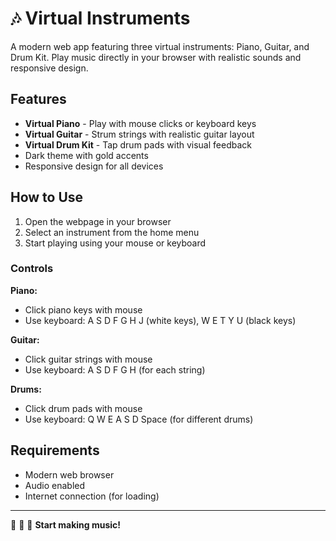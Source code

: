 # 🎶 Virtual Instruments

A modern web app featuring three virtual instruments: Piano, Guitar, and Drum Kit. Play music directly in your browser with realistic sounds and responsive design.

## Features

- **Virtual Piano** - Play with mouse clicks or keyboard keys
- **Virtual Guitar** - Strum strings with realistic guitar layout  
- **Virtual Drum Kit** - Tap drum pads with visual feedback
- Dark theme with gold accents
- Responsive design for all devices

## How to Use

1. Open the webpage in your browser
2. Select an instrument from the home menu
3. Start playing using your mouse or keyboard

### Controls

**Piano:**
- Click piano keys with mouse
- Use keyboard: A S D F G H J (white keys), W E T Y U (black keys)

**Guitar:**
- Click guitar strings with mouse  
- Use keyboard: A S D F G H (for each string)

**Drums:**
- Click drum pads with mouse
- Use keyboard: Q W E A S D Space (for different drums)

## Requirements

- Modern web browser
- Audio enabled
- Internet connection (for loading)

---

🎹 🎸 🥁 **Start making music!**
